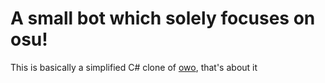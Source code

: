 # A small bot which solely focuses on osu!
This is basically a simplified C# clone of [owo](https://github.com/AznStevy/owo), that's about it
